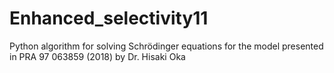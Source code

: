 # Enhanced_selectivity11
Python algorithm for solving Schrödinger equations for the model presented in PRA 97 063859 (2018) by Dr. Hisaki Oka
